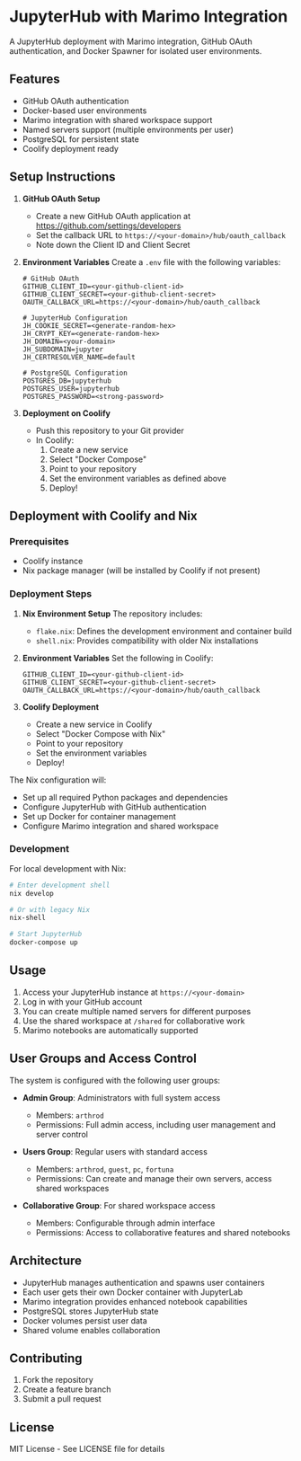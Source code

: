 # JupyterHub with Marimo Integration

A JupyterHub deployment with Marimo integration, GitHub OAuth authentication, and Docker Spawner for isolated user environments.

## Features

- GitHub OAuth authentication
- Docker-based user environments
- Marimo integration with shared workspace support
- Named servers support (multiple environments per user)
- PostgreSQL for persistent state
- Coolify deployment ready

## Setup Instructions

1. **GitHub OAuth Setup**
   - Create a new GitHub OAuth application at https://github.com/settings/developers
   - Set the callback URL to `https://<your-domain>/hub/oauth_callback`
   - Note down the Client ID and Client Secret

2. **Environment Variables**
   Create a `.env` file with the following variables:

   ```env
   # GitHub OAuth
   GITHUB_CLIENT_ID=<your-github-client-id>
   GITHUB_CLIENT_SECRET=<your-github-client-secret>
   OAUTH_CALLBACK_URL=https://<your-domain>/hub/oauth_callback

   # JupyterHub Configuration
   JH_COOKIE_SECRET=<generate-random-hex>
   JH_CRYPT_KEY=<generate-random-hex>
   JH_DOMAIN=<your-domain>
   JH_SUBDOMAIN=jupyter
   JH_CERTRESOLVER_NAME=default

   # PostgreSQL Configuration
   POSTGRES_DB=jupyterhub
   POSTGRES_USER=jupyterhub
   POSTGRES_PASSWORD=<strong-password>
   ```

3. **Deployment on Coolify**
   - Push this repository to your Git provider
   - In Coolify:
     1. Create a new service
     2. Select "Docker Compose"
     3. Point to your repository
     4. Set the environment variables as defined above
     5. Deploy!

## Deployment with Coolify and Nix

### Prerequisites
- Coolify instance
- Nix package manager (will be installed by Coolify if not present)

### Deployment Steps

1. **Nix Environment Setup**
   The repository includes:
   - `flake.nix`: Defines the development environment and container build
   - `shell.nix`: Provides compatibility with older Nix installations

2. **Environment Variables**
   Set the following in Coolify:
   ```env
   GITHUB_CLIENT_ID=<your-github-client-id>
   GITHUB_CLIENT_SECRET=<your-github-client-secret>
   OAUTH_CALLBACK_URL=https://<your-domain>/hub/oauth_callback
   ```

3. **Coolify Deployment**
   - Create a new service in Coolify
   - Select "Docker Compose with Nix"
   - Point to your repository
   - Set the environment variables
   - Deploy!

The Nix configuration will:
- Set up all required Python packages and dependencies
- Configure JupyterHub with GitHub authentication
- Set up Docker for container management
- Configure Marimo integration and shared workspace

### Development

For local development with Nix:
```bash
# Enter development shell
nix develop

# Or with legacy Nix
nix-shell

# Start JupyterHub
docker-compose up
```

## Usage

1. Access your JupyterHub instance at `https://<your-domain>`
2. Log in with your GitHub account
3. You can create multiple named servers for different purposes
4. Use the shared workspace at `/shared` for collaborative work
5. Marimo notebooks are automatically supported

## User Groups and Access Control

The system is configured with the following user groups:

- **Admin Group**: Administrators with full system access
  - Members: `arthrod`
  - Permissions: Full admin access, including user management and server control

- **Users Group**: Regular users with standard access
  - Members: `arthrod`, `guest`, `pc`, `fortuna`
  - Permissions: Can create and manage their own servers, access shared workspaces

- **Collaborative Group**: For shared workspace access
  - Members: Configurable through admin interface
  - Permissions: Access to collaborative features and shared notebooks

## Architecture

- JupyterHub manages authentication and spawns user containers
- Each user gets their own Docker container with JupyterLab
- Marimo integration provides enhanced notebook capabilities
- PostgreSQL stores JupyterHub state
- Docker volumes persist user data
- Shared volume enables collaboration

## Contributing

1. Fork the repository
2. Create a feature branch
3. Submit a pull request

## License

MIT License - See LICENSE file for details
